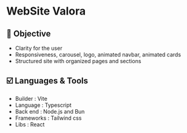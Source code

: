 # WebSite Valora

## 🎯 Objective

- Clarity for the user
- Responsiveness, carousel, logo, animated navbar, animated cards
- Structured site with organized pages and sections

## ☑️ Languages & Tools 
- Builder : Vite
- Language : Typescript
- Back end : Node.js and Bun
- Frameworks : Tailwind css
- Libs : React
